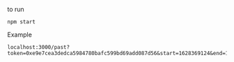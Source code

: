 to run
```
npm start
```

Example
```
localhost:3000/past?token=0xe9e7cea3dedca5984780bafc599bd69add087d56&start=1628369124&end=1628469124
```
